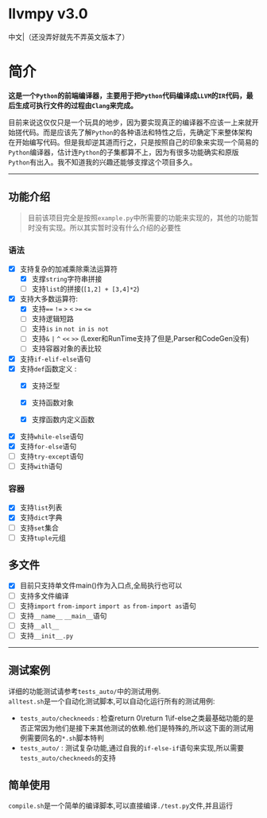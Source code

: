 # llvmpy v3.0
中文|（还没弄好就先不弄英文版本了）

# 简介
**这是一个`Python`的前端编译器，主要用于把`Python`代码编译成`LLVM`的`IR`代码，最后生成可执行文件的过程由`Clang`来完成。**


目前来说这仅仅只是一个玩具的地步，因为要实现真正的编译器不应该一上来就开始搓代码。而是应该先了解`Python`的各种语法和特性之后，先确定下来整体架构在开始编写代码。但是我却逆其道而行之，只是按照自己的印象来实现一个简易的`Python`编译器，估计连`Python`的子集都算不上，因为有很多功能确实和原版`Python`有出入。我不知道我的兴趣还能够支撑这个项目多久。

---
## 功能介绍
> 目前该项目完全是按照`example.py`中所需要的功能来实现的，其他的功能暂时没有实现。所以其实暂时没有什么介绍的必要性
### 语法
- [x] 支持复杂的加减乘除乘法运算符
  - [x] 支撑`string`字符串拼接
  - [ ] 支持`list`的拼接(`[1,2] + [3,4]*2`)
- [x] 支持大多数运算符:
  - [x] 支持`==` `!=` `>` `<` `>=` `<=`
  - [ ] 支持逻辑短路
  - [ ] 支持`is` `in` `not in` `is not`
  - [ ] 支持`&` `|` `^` `<<` `>>` (Lexer和RunTime支持了但是,Parser和CodeGen没有)
  - [ ] 支持容器对象的表比较
- [x] 支持`if-elif-else`语句
- [x] 支持`def`函数定义 :
  - [x] 支持泛型
  - [x] 支持函数对象
  - [x] 支撑函数内定义函数


- [x] 支持`while-else`语句
- [x] 支持`for-else`语句
- [ ] 支持`try-except`语句
- [ ] 支持`with`语句

### 容器
- [x] 支持`list`列表
- [x] 支持`dict`字典
- [ ] 支持`set`集合
- [ ] 支持`tuple`元组

## 多文件
- [x] 目前只支持单文件main()作为入口点,全局执行也可以
- [ ] 支持多文件编译
- [ ] 支持`import` `from-import` `import as` `from-import as`语句
- [ ] 支持`__name__` `__main__`语句
- [ ] 支持`__all__`
- [ ] 支持`__init__.py`
---
## 测试案例
详细的功能测试请参考`tests_auto/`中的测试用例.     
`alltest.sh`是一个自动化测试脚本,可以自动化运行所有的测试用例:
- `tests_auto/checkneeds` : 检查return 0\return 1\if-else之类最基础功能的是否正常因为他们是接下来其他测试的依赖.他们是特殊的,所以这下面的测试用例需要同名的`*.sh`脚本特判
- `tests_auto/` : 测试复杂功能,通过自我的`if-else-if`语句来实现,所以需要`tests_auto/checkneeds`的支持
## 简单使用
`compile.sh`是一个简单的编译脚本,可以直接编译`./test.py`文件,并且运行








